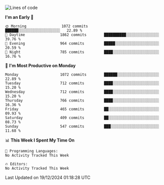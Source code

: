 <!--START_SECTION:waka-->
![Lines of code](https://img.shields.io/badge/From%20Hello%20World%20I%27ve%20Written-40.1%20million%20lines%20of%20code-blue)

**I'm an Early 🐤** 

```text
🌞 Morning                1072 commits        ██████░░░░░░░░░░░░░░░░░░░   22.89 % 
🌆 Daytime                1862 commits        ██████████░░░░░░░░░░░░░░░   39.76 % 
🌃 Evening                964 commits         █████░░░░░░░░░░░░░░░░░░░░   20.59 % 
🌙 Night                  785 commits         ████░░░░░░░░░░░░░░░░░░░░░   16.76 % 
```
📅 **I'm Most Productive on Monday** 

```text
Monday                   1072 commits        ██████░░░░░░░░░░░░░░░░░░░   22.89 % 
Tuesday                  712 commits         ████░░░░░░░░░░░░░░░░░░░░░   15.20 % 
Wednesday                712 commits         ████░░░░░░░░░░░░░░░░░░░░░   15.20 % 
Thursday                 766 commits         ████░░░░░░░░░░░░░░░░░░░░░   16.36 % 
Friday                   465 commits         ██░░░░░░░░░░░░░░░░░░░░░░░   09.93 % 
Saturday                 409 commits         ██░░░░░░░░░░░░░░░░░░░░░░░   08.73 % 
Sunday                   547 commits         ███░░░░░░░░░░░░░░░░░░░░░░   11.68 % 
```


📊 **This Week I Spent My Time On** 

```text
💬 Programming Languages: 
No Activity Tracked This Week

🔥 Editors: 
No Activity Tracked This Week
```


 Last Updated on 19/12/2024 01:18:28 UTC
<!--END_SECTION:waka-->
```

